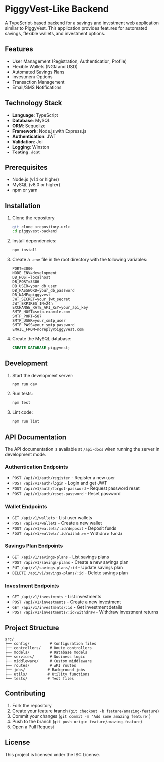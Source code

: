 # PiggyVest-Like Backend

A TypeScript-based backend for a savings and investment web application similar to PiggyVest. This application provides features for automated savings, flexible wallets, and investment options.

## Features

- User Management (Registration, Authentication, Profile)
- Flexible Wallets (NGN and USD)
- Automated Savings Plans
- Investment Options
- Transaction Management
- Email/SMS Notifications

## Technology Stack

- **Language**: TypeScript
- **Database**: MySQL
- **ORM**: Sequelize
- **Framework**: Node.js with Express.js
- **Authentication**: JWT
- **Validation**: Joi
- **Logging**: Winston
- **Testing**: Jest

## Prerequisites

- Node.js (v14 or higher)
- MySQL (v8.0 or higher)
- npm or yarn

## Installation

1. Clone the repository:
   ```bash
   git clone <repository-url>
   cd piggyvest-backend
   ```

2. Install dependencies:
   ```bash
   npm install
   ```

3. Create a `.env` file in the root directory with the following variables:
   ```
   PORT=3000
   NODE_ENV=development
   DB_HOST=localhost
   DB_PORT=3306
   DB_USER=your_db_user
   DB_PASSWORD=your_db_password
   DB_NAME=piggyvest
   JWT_SECRET=your_jwt_secret
   JWT_EXPIRES_IN=24h
   EXCHANGE_RATE_API_KEY=your_api_key
   SMTP_HOST=smtp.example.com
   SMTP_PORT=587
   SMTP_USER=your_smtp_user
   SMTP_PASS=your_smtp_password
   EMAIL_FROM=noreply@piggyvest.com
   ```

4. Create the MySQL database:
   ```sql
   CREATE DATABASE piggyvest;
   ```

## Development

1. Start the development server:
   ```bash
   npm run dev
   ```

2. Run tests:
   ```bash
   npm test
   ```

3. Lint code:
   ```bash
   npm run lint
   ```

## API Documentation

The API documentation is available at `/api-docs` when running the server in development mode.

### Authentication Endpoints

- `POST /api/v1/auth/register` - Register a new user
- `POST /api/v1/auth/login` - Login and get JWT
- `POST /api/v1/auth/forgot-password` - Request password reset
- `POST /api/v1/auth/reset-password` - Reset password

### Wallet Endpoints

- `GET /api/v1/wallets` - List user wallets
- `POST /api/v1/wallets` - Create a new wallet
- `POST /api/v1/wallets/:id/deposit` - Deposit funds
- `POST /api/v1/wallets/:id/withdraw` - Withdraw funds

### Savings Plan Endpoints

- `GET /api/v1/savings-plans` - List savings plans
- `POST /api/v1/savings-plans` - Create a new savings plan
- `PUT /api/v1/savings-plans/:id` - Update savings plan
- `DELETE /api/v1/savings-plans/:id` - Delete savings plan

### Investment Endpoints

- `GET /api/v1/investments` - List investments
- `POST /api/v1/investments` - Create a new investment
- `GET /api/v1/investments/:id` - Get investment details
- `POST /api/v1/investments/:id/withdraw` - Withdraw investment returns

## Project Structure

```
src/
├── config/         # Configuration files
├── controllers/    # Route controllers
├── models/         # Database models
├── services/       # Business logic
├── middleware/     # Custom middleware
├── routes/         # API routes
├── jobs/          # Background jobs
├── utils/         # Utility functions
└── tests/         # Test files
```

## Contributing

1. Fork the repository
2. Create your feature branch (`git checkout -b feature/amazing-feature`)
3. Commit your changes (`git commit -m 'Add some amazing feature'`)
4. Push to the branch (`git push origin feature/amazing-feature`)
5. Open a Pull Request

## License

This project is licensed under the ISC License. 